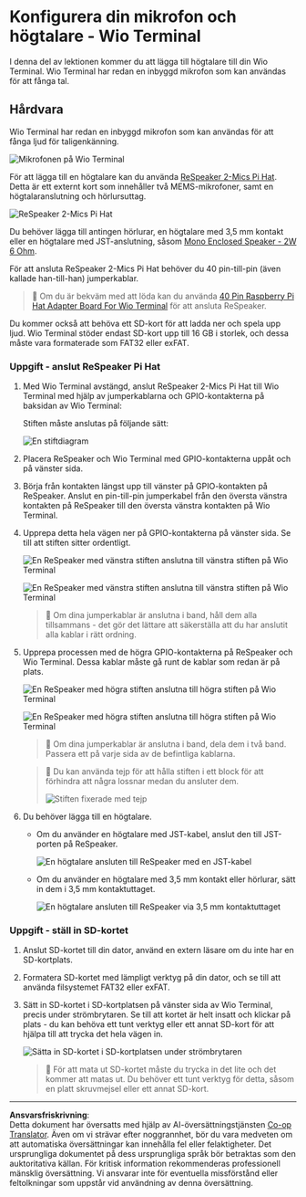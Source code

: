 <!--
CO_OP_TRANSLATOR_METADATA:
{
  "original_hash": "93d352de36526b8990e41dd538100324",
  "translation_date": "2025-08-27T21:05:51+00:00",
  "source_file": "6-consumer/lessons/1-speech-recognition/wio-terminal-microphone.md",
  "language_code": "sv"
}
-->
# Konfigurera din mikrofon och högtalare - Wio Terminal

I denna del av lektionen kommer du att lägga till högtalare till din Wio Terminal. Wio Terminal har redan en inbyggd mikrofon som kan användas för att fånga tal.

## Hårdvara

Wio Terminal har redan en inbyggd mikrofon som kan användas för att fånga ljud för taligenkänning.

![Mikrofonen på Wio Terminal](../../../../../translated_images/wio-mic.3f8c843dbe8ad917424037a93e3d25c62634add00a04dd8e091317b5a7a90088.sv.png)

För att lägga till en högtalare kan du använda [ReSpeaker 2-Mics Pi Hat](https://www.seeedstudio.com/ReSpeaker-2-Mics-Pi-HAT.html). Detta är ett externt kort som innehåller två MEMS-mikrofoner, samt en högtalaranslutning och hörlursuttag.

![ReSpeaker 2-Mics Pi Hat](../../../../../translated_images/respeaker.f5d19d1c6b14ab1676d24ac2764e64fac5339046ae07be8b45ce07633d61b79b.sv.png)

Du behöver lägga till antingen hörlurar, en högtalare med 3,5 mm kontakt eller en högtalare med JST-anslutning, såsom [Mono Enclosed Speaker - 2W 6 Ohm](https://www.seeedstudio.com/Mono-Enclosed-Speaker-2W-6-Ohm-p-2832.html).

För att ansluta ReSpeaker 2-Mics Pi Hat behöver du 40 pin-till-pin (även kallade han-till-han) jumperkablar.

> 💁 Om du är bekväm med att löda kan du använda [40 Pin Raspberry Pi Hat Adapter Board For Wio Terminal](https://www.seeedstudio.com/40-Pin-Raspberry-Pi-Hat-Adapter-Board-For-Wio-Terminal-p-4730.html) för att ansluta ReSpeaker.

Du kommer också att behöva ett SD-kort för att ladda ner och spela upp ljud. Wio Terminal stöder endast SD-kort upp till 16 GB i storlek, och dessa måste vara formaterade som FAT32 eller exFAT.

### Uppgift - anslut ReSpeaker Pi Hat

1. Med Wio Terminal avstängd, anslut ReSpeaker 2-Mics Pi Hat till Wio Terminal med hjälp av jumperkablarna och GPIO-kontakterna på baksidan av Wio Terminal:

    Stiften måste anslutas på följande sätt:

    ![En stiftdiagram](../../../../../translated_images/wio-respeaker-wiring-0.767f80aa6508103880d256cdf99ee7219e190db257c7261e4aec219759dc67b9.sv.png)

1. Placera ReSpeaker och Wio Terminal med GPIO-kontakterna uppåt och på vänster sida.

1. Börja från kontakten längst upp till vänster på GPIO-kontakten på ReSpeaker. Anslut en pin-till-pin jumperkabel från den översta vänstra kontakten på ReSpeaker till den översta vänstra kontakten på Wio Terminal.

1. Upprepa detta hela vägen ner på GPIO-kontakterna på vänster sida. Se till att stiften sitter ordentligt.

    ![En ReSpeaker med vänstra stiften anslutna till vänstra stiften på Wio Terminal](../../../../../translated_images/wio-respeaker-wiring-1.8d894727f2ba24004824ee5e06b83b6d10952550003a3efb603182121521b0ef.sv.png)

    ![En ReSpeaker med vänstra stiften anslutna till vänstra stiften på Wio Terminal](../../../../../translated_images/wio-respeaker-wiring-2.329e1cbd306e754f8ffe56f9294794f4a8fa123860d76067a79e9ea385d1bf56.sv.png)

    > 💁 Om dina jumperkablar är anslutna i band, håll dem alla tillsammans - det gör det lättare att säkerställa att du har anslutit alla kablar i rätt ordning.

1. Upprepa processen med de högra GPIO-kontakterna på ReSpeaker och Wio Terminal. Dessa kablar måste gå runt de kablar som redan är på plats.

    ![En ReSpeaker med högra stiften anslutna till högra stiften på Wio Terminal](../../../../../translated_images/wio-respeaker-wiring-3.75b0be447e2fa9307a6a954f9ae8a71b77e39ada6a5ef1a059d341dc850fd90c.sv.png)

    ![En ReSpeaker med högra stiften anslutna till högra stiften på Wio Terminal](../../../../../translated_images/wio-respeaker-wiring-4.aa9cd434d8779437de720cba2719d83992413caed1b620b6148f6c8924889afb.sv.png)

    > 💁 Om dina jumperkablar är anslutna i band, dela dem i två band. Passera ett på varje sida av de befintliga kablarna.

    > 💁 Du kan använda tejp för att hålla stiften i ett block för att förhindra att några lossnar medan du ansluter dem.
    >
    > ![Stiften fixerade med tejp](../../../../../translated_images/wio-respeaker-wiring-5.af117c20acf622f3cd656ccd8f4053f8845d6aaa3af164d24cb7dbd54a4bb470.sv.png)

1. Du behöver lägga till en högtalare.

    * Om du använder en högtalare med JST-kabel, anslut den till JST-porten på ReSpeaker.

      ![En högtalare ansluten till ReSpeaker med en JST-kabel](../../../../../translated_images/respeaker-jst-speaker.a441d177809df9458041a2012dd336dbb22c00a5c9642647109d2940a50d6fcc.sv.png)

    * Om du använder en högtalare med 3,5 mm kontakt eller hörlurar, sätt in dem i 3,5 mm kontaktuttaget.

      ![En högtalare ansluten till ReSpeaker via 3,5 mm kontaktuttaget](../../../../../translated_images/respeaker-35mm-speaker.ad79ef4f128c7751f0abf854869b6b779c90c12ae3e48909944a7e48aeee3c7e.sv.png)

### Uppgift - ställ in SD-kortet

1. Anslut SD-kortet till din dator, använd en extern läsare om du inte har en SD-kortplats.

1. Formatera SD-kortet med lämpligt verktyg på din dator, och se till att använda filsystemet FAT32 eller exFAT.

1. Sätt in SD-kortet i SD-kortplatsen på vänster sida av Wio Terminal, precis under strömbrytaren. Se till att kortet är helt insatt och klickar på plats - du kan behöva ett tunt verktyg eller ett annat SD-kort för att hjälpa till att trycka det hela vägen in.

    ![Sätta in SD-kortet i SD-kortplatsen under strömbrytaren](../../../../../translated_images/wio-sd-card.acdcbe322fa4ee7f8f9c8cc015b3263964bb26ab5c7e25b41747988cc5280d64.sv.png)

    > 💁 För att mata ut SD-kortet måste du trycka in det lite och det kommer att matas ut. Du behöver ett tunt verktyg för detta, såsom en platt skruvmejsel eller ett annat SD-kort.

---

**Ansvarsfriskrivning**:  
Detta dokument har översatts med hjälp av AI-översättningstjänsten [Co-op Translator](https://github.com/Azure/co-op-translator). Även om vi strävar efter noggrannhet, bör du vara medveten om att automatiska översättningar kan innehålla fel eller felaktigheter. Det ursprungliga dokumentet på dess ursprungliga språk bör betraktas som den auktoritativa källan. För kritisk information rekommenderas professionell mänsklig översättning. Vi ansvarar inte för eventuella missförstånd eller feltolkningar som uppstår vid användning av denna översättning.